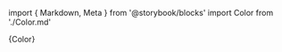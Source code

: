 import { Markdown, Meta } from '@storybook/blocks'
import Color from './Color.md'

<Markdown>{Color}</Markdown>
